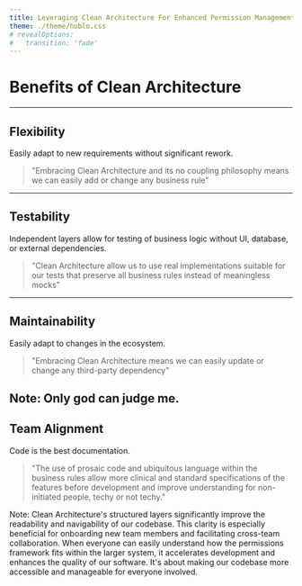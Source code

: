 ```yaml
---
title: Leveraging Clean Architecture For Enhanced Permission Management
theme: ./theme/hublo.css
# revealOptions:
#   transition: 'fade'
---
```


# Benefits of Clean Architecture

---

## **Flexibility**
Easily adapt to new requirements without significant rework.

> "Embracing Clean Architecture and its no coupling philosophy means we can easily add or change any business rule"

---

## **Testability**
Independent layers allow for testing of business logic without UI, database, or external dependencies.

> "Clean Architecture allow us to use real implementations suitable for our tests that preserve all business rules instead of meaningless mocks"

---

## **Maintainability**
Easily adapt to changes in the ecosystem.

> "Embracing Clean Architecture means we can easily update or change any third-party dependency"

Note: Only god can judge me.
---

## **Team Alignment**
Code is the best documentation.

> "The use of prosaic code and ubiquitous language within the business rules allow more clinical and standard specifications of the features before development and improve understanding for non-initiated people, techy or not techy."

Note: Clean Architecture's structured layers significantly improve the readability and navigability of our codebase. This clarity is especially beneficial for onboarding new team members and facilitating cross-team collaboration. When everyone can easily understand how the permissions framework fits within the larger system, it accelerates development and enhances the quality of our software. It's about making our codebase more accessible and manageable for everyone involved.
